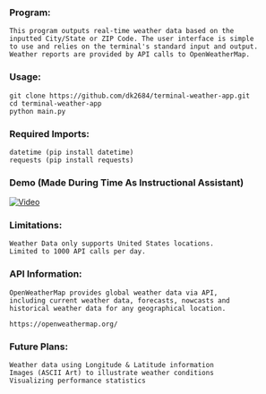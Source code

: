 ### Program:
    This program outputs real-time weather data based on the
    inputted City/State or ZIP Code. The user interface is simple
    to use and relies on the terminal's standard input and output. 
    Weather reports are provided by API calls to OpenWeatherMap. 

### Usage:
    git clone https://github.com/dk2684/terminal-weather-app.git
    cd terminal-weather-app
    python main.py

### Required Imports:
    datetime (pip install datetime)
    requests (pip install requests)

### Demo (Made During Time As Instructional Assistant)
[![Video](https://img.youtube.com/vi/ipEj5DtkopA/maxresdefault.jpg)](https://www.youtube.com/watch?v=ipEj5DtkopA)

### Limitations:
    Weather Data only supports United States locations.
    Limited to 1000 API calls per day.

### API Information:
    OpenWeatherMap provides global weather data via API, 
    including current weather data, forecasts, nowcasts and 
    historical weather data for any geographical location.
    
    https://openweathermap.org/
    
### Future Plans:
    Weather data using Longitude & Latitude information
    Images (ASCII Art) to illustrate weather conditions
    Visualizing performance statistics
